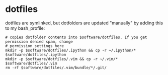# dotfiles

dotfiles are symlinked, but dotfolders are updated "manually" by adding this to my bash_profile:

    # copies dotfolder contents into $software/dotfiles. If you get permission denied spam, change
    # permission settings here
    mkdir -p $software/dotfiles/.ipython && cp -r ~/.ipython/* $software/dotfiles/.ipython
    mkdir -p $software/dotfiles/.vim && cp -r ~/.vim/* $software/dotfiles/.vim
    rm -rf $software/dotfiles/.vim/bundle/*/.git/
